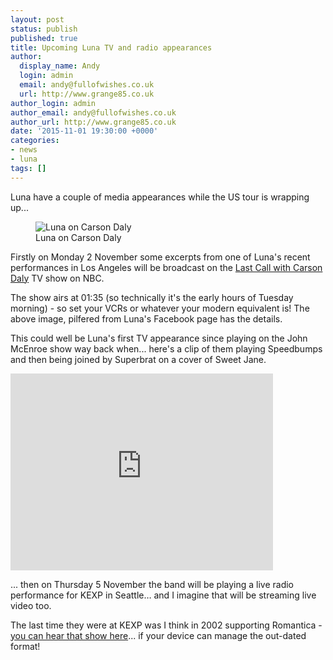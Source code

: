```yaml
---
layout: post
status: publish
published: true
title: Upcoming Luna TV and radio appearances
author:
  display_name: Andy
  login: admin
  email: andy@fullofwishes.co.uk
  url: http://www.grange85.co.uk
author_login: admin
author_email: andy@fullofwishes.co.uk
author_url: http://www.grange85.co.uk
date: '2015-11-01 19:30:00 +0000'
categories:
- news
- luna
tags: []
---
```

<p class="lead">Luna have a couple of media appearances while the US tour is wrapping up...</p>
<figure class="caption aligncenter"><img src="https://media.fullofwishes.co.uk/02-luna/pictures/2015-11-02-luna-carson-daly-tv.jpg" alt="Luna on Carson Daly" /><figcaption class="caption-text">Luna on Carson Daly</figcaption></figure>
<p class="lead">Firstly on Monday 2 November some excerpts from one of Luna's recent performances in Los Angeles will be broadcast on the <a href="http://www.nbc.com/last-call-with-carson-daly">Last Call with Carson Daly</a> TV show on NBC.</p>

<p>The show airs at 01:35 (so technically it's the early hours of Tuesday morning) - so set your VCRs or whatever your modern equivalent is! The above image, pilfered from Luna's Facebook page has the details.</p>

<p>This could well be Luna's first TV appearance since playing on the John McEnroe show way back when... here's a clip of them playing Speedbumps and then being joined by Superbrat on a cover of Sweet Jane.</p>

<iframe width="420" height="315" src="https://www.youtube.com/embed/hwVSlg_4WNI" frameborder="0" allowfullscreen></iframe>

<p class="lead">... then on Thursday 5 November the band will be playing a live radio performance for KEXP in Seattle&hellip; and I imagine that will be streaming live video too.</p>

<p>The last time they were at KEXP was I think in 2002 supporting Romantica - <a href="http://kexp-web3.cac.washington.edu/live/liveperformance.aspx?rId=12239">you can hear that show here</a>... if your device can manage the out-dated format!</p>


